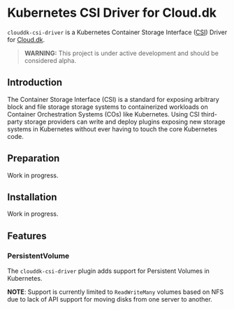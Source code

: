 # Kubernetes CSI Driver for Cloud.dk

`clouddk-csi-driver` is a Kubernetes Container Storage Interface ([CSI](https://kubernetes-csi.github.io/docs/)) Driver for [Cloud.dk](https://cloud.dk).

> **WARNING:** This project is under active development and should be considered alpha.

## Introduction

The Container Storage Interface (CSI) is a standard for exposing arbitrary block and file storage storage systems to containerized workloads on Container Orchestration Systems (COs) like Kubernetes. Using CSI third-party storage providers can write and deploy plugins exposing new storage systems in Kubernetes without ever having to touch the core Kubernetes code.

## Preparation

Work in progress.

## Installation

Work in progress.

## Features

### PersistentVolume

The `clouddk-csi-driver` plugin adds support for Persistent Volumes in Kubernetes.

**NOTE**: Support is currently limited to `ReadWriteMany` volumes based on NFS due to lack of API support for moving disks from one server to another.
